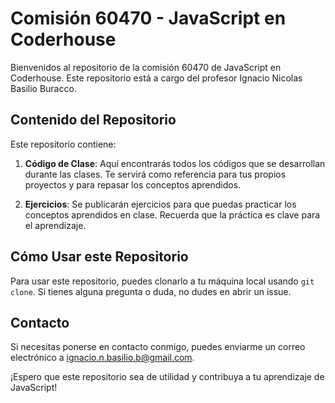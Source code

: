 # Comisión 60470 - JavaScript en Coderhouse

Bienvenidos al repositorio de la comisión 60470 de JavaScript en Coderhouse. Este repositorio está a cargo del profesor Ignacio Nicolas Basilio Buracco.

## Contenido del Repositorio

Este repositorio contiene:

1. **Código de Clase**: Aquí encontrarás todos los códigos que se desarrollan durante las clases. Te servirá como referencia para tus propios proyectos y para repasar los conceptos aprendidos.

2. **Ejercicios**: Se publicarán ejercicios para que puedas practicar los conceptos aprendidos en clase. Recuerda que la práctica es clave para el aprendizaje.

## Cómo Usar este Repositorio

Para usar este repositorio, puedes clonarlo a tu máquina local usando `git clone`. Si tienes alguna pregunta o duda, no dudes en abrir un issue.

## Contacto

Si necesitas ponerse en contacto conmigo, puedes enviarme un correo electrónico a ignacio.n.basilio.b@gmail.com.

¡Espero que este repositorio sea de utilidad y contribuya a tu aprendizaje de JavaScript!
